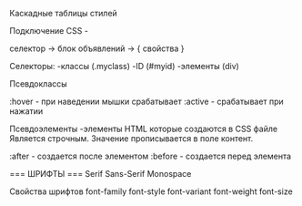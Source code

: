 Каскадные таблицы стилей

Подключение CSS - <link rel="stylesheet" href="styles.css">

селектор -> блок объявлений -> {
	свойства
}

Селекторы:
-классы (.myclass)
-ID (#myid)
-элементы (div)

Псевдоклассы

:hover - при наведении мышки срабатывает
:active - срабатывает при нажатии

Псевдоэлементы
-элементы HTML которые создаются в CSS файле
Является строчным. Значение прописывается в поле контент.

:after - создается после элементом
:before - создается перед элемента

=== ШРИФТЫ ===
Serif
Sans-Serif
Monospace

Свойства шрифтов
font-family
font-style
font-variant
font-weight
font-size